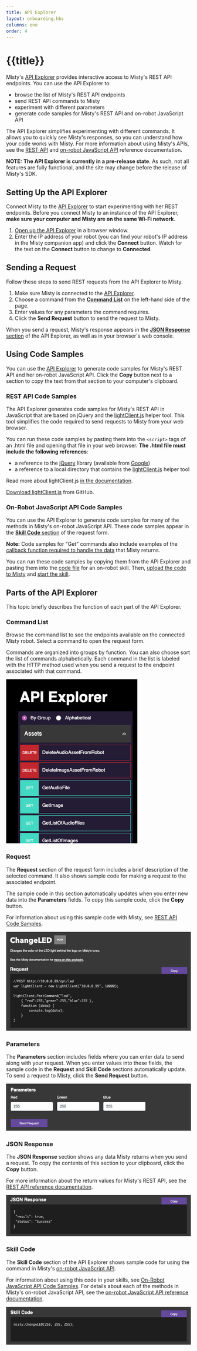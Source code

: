 ```yaml
---
title: API Explorer
layout: onboarding.hbs
columns: one
order: 4
---
```


# {{title}}

Misty's [API Explorer](http://sdk.mistyrobotics.com/api-explorer/) provides interactive access to Misty's REST API endpoints. You can use the API Explorer to:

* browse the list of Misty's REST API endpoints
* send REST API commands to Misty
* experiment with different parameters
* generate code samples for Misty's REST API and on-robot JavaScript API

The API Explorer simplifies experimenting with different commands. It allows you to quickly see Misty's responses, so you can understand how your code works with Misty. For more information about using Misty's APIs, see the [REST API](../../../docs/reference/rest) and [on-robot JavaScript API](../../../docs/reference/javascript-api) reference documentation.

**NOTE:** **The API Explorer is currently in a pre-release state**. As such, not all features are fully functional, and the site may change before the release of Misty's SDK.

## Setting Up the API Explorer

Connect Misty to the [API Explorer](http://sdk.mistyrobotics.com/api-explorer/) to start experimenting with her REST endpoints. Before you connect Misty to an instance of the API Explorer, **make sure your computer and Misty are on the same Wi-Fi network**.

1. [Open up the API Explorer](http://sdk.mistyrobotics.com/api-explorer) in a browser window.
2. Enter the IP address of your robot (you can find your robot's IP address in the Misty companion app) and click the **Connect** button. Watch for the text on the **Connect** button to change to **Connected**.

## Sending a Request

Follow these steps to send REST requests from the API Explorer to Misty.

1. Make sure Misty is connected to the [API Explorer](http://sdk.mistyrobotics.com/api-explorer/).
2. Choose a command from the [**Command List**](./#command-list) on the left-hand side of the page.
3. Enter values for any parameters the command requires.
4. Click the **Send Request** button to send the request to Misty.

When you send a request, Misty's response appears in the [**JSON Response** section](./#json-response) of the API Explorer, as well as in your browser's web console.

## Using Code Samples

You can use the [API Explorer](http://sdk.mistyrobotics.com/api-explorer/) to generate code samples for Misty's REST API and her on-robot JavaScript API. Click the **Copy** button next to a section to copy the text from that section to your computer's clipboard.

### REST API Code Samples

The API Explorer generates code samples for Misty's REST API in JavaScript that are based on jQuery and the [lightClient.js](../../../docs/skills/remote-command-architecture/#using-the-lightclient-js-helper) helper tool. This tool simplifies the code required to send requests to Misty from your web browser.

You can run these code samples by pasting them into the `<script>` tags of an .html file and opening that file in your web browser. **The .html file must include the following references**:

* a reference to the [jQuery](https://jquery.com/) library (available from [Google](https://developers.google.com/speed/libraries/))
* a reference to a local directory that contains the [lightClient.js](../../../docs/skills/remote-command-architecture/#using-the-lightclient-js-helper) helper tool

Read more about lightClient.js [in the documentation](../../../docs/skills/remote-command-architecture/#using-the-lightclient-js-helper).

[Download lightClient.js](https://github.com/MistyCommunity/SampleCode/tree/master/Tools/javascript) from GitHub.

### On-Robot JavaScript API Code Samples

You can use the API Explorer to generate code samples for many of the methods in Misty's on-robot JavaScript API. These code samples appear in the [**Skill Code** section](./#skill-code) of the request form.

**Note:** Code samples for "Get" commands also include examples of the [callback function required to handle the data](../../../docs/skills/local-skill-architecture/#-quot-get-quot-data-callbacks) that Misty returns.

You can run these code samples by copying them from the API Explorer and pasting them into the [code file](../../../docs/skills/local-skill-architecture/#code-file) for an on-robot skill. Then, [upload the code to Misty](../../../docs/skills/local-skill-architecture/#loading-amp-running-an-on-robot-skill) and [start the skill](../../../docs/skills/local-skill-architecture/#starting-amp-stopping-an-on-robot-skill).

## Parts of the API Explorer

This topic briefly describes the function of each part of the API Explorer.

### Command List

Browse the command list to see the endpoints available on the connected Misty robot. Select a command to open the request form.

Commands are organized into groups by function. You can also choose sort the list of commands alphabetically. Each command in the list is labeled with the HTTP method used when you send a request to the endpoint associated with that command.

![Command List](../../../assets/images/api-explorer-command-list.png)

### Request

The **Request** section of the request form includes a brief description of the selected command. It also shows sample code for making a request to the associated endpoint.

The sample code in this section automatically updates when you enter new data into the **Parameters** fields. To copy this sample code, click the **Copy** button. 

For information about using this sample code with Misty, see [REST API Code Samples](./#rest-api-code-samples).

![API Explorer Request](../../../assets/images/api-explorer-request.png)

### Parameters

The **Parameters** section includes fields where you can enter data to send along with your request. When you enter values into these fields, the sample code in the **Request** and **Skill Code** sections automatically update. To send a request to Misty, click the **Send Request** button.

![API Explorer Parameters](../../../assets/images/api-explorer-parameters.png)

### JSON Response

The **JSON Response** section shows any data Misty returns when you send a request.
To copy the contents of this section to your clipboard, click the **Copy** button.

For more information about the return values for Misty's REST API, see the [REST API reference documentation](../../../docs/reference/rest).

![JSON response](../../../assets/images/api-explorer-json-response.png)

### Skill Code

The **Skill Code** section of the API Explorer shows sample code for using the command in Misty's [on-robot JavaScript API](../../../docs/skills/local-skill-architecture).

For information about using this code in your skills, see [On-Robot JavaScript API Code Samples](./#on-robot-javascript-api-code-samples).
For details about each of the methods in Misty's on-robot JavaScript API, see the [on-robot JavaScript API reference documentation](../../../docs/reference/javascript-api).

![Skill Code section](../../../assets/images/api-explorer-skill-code.png)


